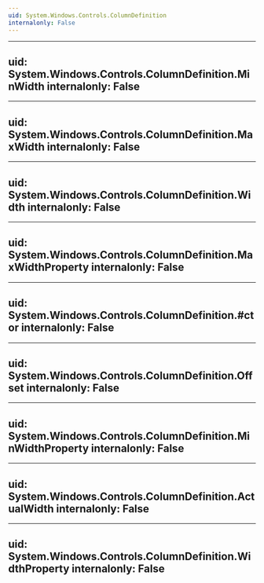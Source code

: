 ```yaml
---
uid: System.Windows.Controls.ColumnDefinition
internalonly: False
---
```


---
uid: System.Windows.Controls.ColumnDefinition.MinWidth
internalonly: False
---

---
uid: System.Windows.Controls.ColumnDefinition.MaxWidth
internalonly: False
---

---
uid: System.Windows.Controls.ColumnDefinition.Width
internalonly: False
---

---
uid: System.Windows.Controls.ColumnDefinition.MaxWidthProperty
internalonly: False
---

---
uid: System.Windows.Controls.ColumnDefinition.#ctor
internalonly: False
---

---
uid: System.Windows.Controls.ColumnDefinition.Offset
internalonly: False
---

---
uid: System.Windows.Controls.ColumnDefinition.MinWidthProperty
internalonly: False
---

---
uid: System.Windows.Controls.ColumnDefinition.ActualWidth
internalonly: False
---

---
uid: System.Windows.Controls.ColumnDefinition.WidthProperty
internalonly: False
---
